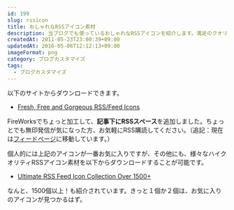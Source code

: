 ```yaml
---
id: 199
slug: rssicon
title: おしゃれなRSSアイコン素材
description: 当ブログでも使っているおしゃれなRSSアイコンを紹介します。満足のクオリティに加え、その掲載数も圧巻です。
createdAt: 2011-05-23T23:00:39+09:00
updatedAt: 2016-05-06T12:12:13+09:00
imageFormat: png
category: ブログカスタマイズ
tags:
  - ブログカスタマイズ
---
```


以下のサイトからダウンロードできます。

* <a href="http://www.smashingmagazine.com/2008/04/01/fresh-free-and-gorgeous-rssfeed-icons/" target="_blank">Fresh, Free and Gorgeous RSS/Feed Icons</a>

FireWorksでちょっと加工して、**記事下にRSSスペース**を追加しました。ちょっとでも無印発信が気になった方、お気軽にRSS購読してください。（追記：現在は<a href="/rss-regist">フィードページ</a>に移動しています。）

個人的には上記のアイコンが一番お気に入りですが、その他にも、様々なハイクオリティRSSアイコン素材を以下からダウンロードすることが可能です。

* <a href="http://creativenerds.co.uk/freebies/ultimate-rss-feed-icon-collection-over-1500/" target="_blank">Ultimate RSS Feed Icon Collection Over 1500+</a>

なんと、1500個以上！も紹介されています。きっと１個か２個は、お気に入りのアイコンが見つかるはず。
